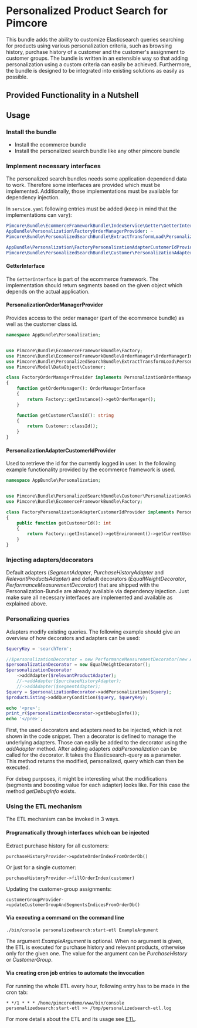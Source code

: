 # Personalized Product Search for Pimcore

This bundle adds the ability to customize Elasticsearch queries searching for products using various personalization criteria, such as browsing history, purchase history of a customer and the customer's assignment to customer groups.
The bundle is written in an extensible way so that adding personalization using a custom criteria can easily be achieved.
Furthermore, the bundle is designed to be integrated into existing solutions as easily as possible.

## Provided Functionality in a Nutshell


## Usage
### Install the bundle
* Install the ecommerce bundle
* Install the personalized search bundle like any other pimcore bundle

### Implement necessary interfaces
The personalized search bundles needs some application dependend data to work. Therefore some interfaces are provided which must be implemented. Additionally, those implementations must be available for dependency injection.

In `service.yaml` following entries must be added (keep in mind that the implementations can vary):
```yaml
Pimcore\Bundle\EcommerceFrameworkBundle\IndexService\Getter\GetterInterface: '@AppBundle\Ecommerce\IndexService\SegmentGetter'
AppBundle\Personalization\FactoryOrderManagerProvider: ~
Pimcore\Bundle\PersonalizedSearchBundle\ExtractTransformLoad\PersonalizationOrderManagerProvider: '@AppBundle\Personalization\FactoryOrderManagerProvider'

AppBundle\Personalization\FactoryPersonalizationAdapterCustomerIdProvider: ~
Pimcore\Bundle\PersonalizedSearchBundle\Customer\PersonalizationAdapterCustomerIdProvider: '@AppBundle\Personalization\FactoryPersonalizationAdapterCustomerIdProvider'
```

#### GetterInterface
The `GetterInterface` is part of the ecommerce framework. The implementation should return segments based on the given object which depends on the actual application.

#### PersonalizationOrderManagerProvider
Provides access to the order manager (part of the ecommerce bundle) as well as the customer class id.

```php
namespace AppBundle\Personalization;


use Pimcore\Bundle\EcommerceFrameworkBundle\Factory;
use Pimcore\Bundle\EcommerceFrameworkBundle\OrderManager\OrderManagerInterface;
use Pimcore\Bundle\PersonalizedSearchBundle\ExtractTransformLoad\PersonalizationOrderManagerProvider;
use Pimcore\Model\DataObject\Customer;

class FactoryOrderManagerProvider implements PersonalizationOrderManagerProvider
{
    function getOrderManager(): OrderManagerInterface
    {
        return Factory::getInstance()->getOrderManager();
    }

    function getCustomerClassId(): string
    {
        return Customer::classId();
    }
}
```

#### PersonalizationAdapterCustomerIdProvider
Used to retrieve the id for the currently logged in user. In the following example functionality provided by the ecommerce framework is used.

```php
namespace AppBundle\Personalization;


use Pimcore\Bundle\PersonalizedSearchBundle\Customer\PersonalizationAdapterCustomerIdProvider;
use Pimcore\Bundle\EcommerceFrameworkBundle\Factory;

class FactoryPersonalizationAdapterCustomerIdProvider implements PersonalizationAdapterCustomerIdProvider
{
    public function getCustomerId(): int
    {
        return Factory::getInstance()->getEnvironment()->getCurrentUserId();
    }
}
```

### Injecting adapters/decorators
Default adapters (*SegmentAdapter*, *PurchaseHistoryAdapter* and *RelevantProductsAdapter*) and default decorators (*EqualWeightDecorator*, *PerformanceMeasurementDecorator*) that are shipped with the Personalization-Bundle are already available via dependency injection. Just make sure all necessary interfaces are implemented and available as explained above.

### Personalizing queries
Adapters modify existing queries. The following example should give an overview of how decorators and adapters can be used:
```php
$queryKey = 'searchTerm';

//$personalizationDecorator = new PerformanceMeasurementDecorator(new AdapterPerformanceIndexAccessProvider());
$personalizationDecorator = new EqualWeightDecorator();
$personalizationDecorator
    ->addAdapter($relevantProductAdapter);
    //->addAdapter($purchaseHistoryAdapter);
    //->addAdapter($segmentAdapter);
$query = $personalizationDecorator->addPersonalization($query);
$productListing->addQueryCondition($query, $queryKey);

echo '<pre>';
print_r($personalizationDecorator->getDebugInfo());
echo '</pre>';
```
First, the used decorators and adapters need to be injected, which is not shown in the code snippet. Then a decorator is defined to manage the underlying adapters. Those can easily be added to the decorator using the *addAdapter* method. After adding adapters *addPersonalization* can be called for the decorator. It takes the Elasticsearch-query as a parameter. This method returns the modified, personalized, query which can then be executed.

For debug purposes, it might be interesting what the modifications (segments and boosting value for each adapter) looks like. For this case the method *getDebugInfo* exists.

### Using the ETL mechanism
The ETL mechanism can be invoked in 3 ways.

#### Programatically through interfaces which can be injected
Extract purchase history for all customers:

`purchaseHistoryProvider->updateOrderIndexFromOrderDb()`

Or just for a single customer:

`purchaseHistoryProvider->fillOrderIndex(customer)`

Updating the customer-group assignments:

`customerGroupProvider->updateCustomerGroupAndSegmentsIndicesFromOrderDb()`
#### Via executing a command on the command line
`./bin/console personalizedsearch:start-etl ExampleArgument`

The argument *ExampleArgument* is optional. When no argument is given, the ETL is executed for purchase history and relevant products, otherwise only for the given one. The value for the argument can be *PurchaseHistory* or *CustomerGroup*.
#### Via creating cron job entries to automate the invocation
For running the whole ETL every hour, following entry has to be made in the cron tab:

`* */1 * * * /home/pimcoredemo/www/bin/console personalizedsearch:start-etl >> /tmp/personalizedsearch-etl.log`

For more details about the ETL and its usage see [ETL](./doc/ETL.md).

